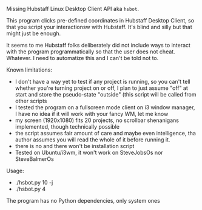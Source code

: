 Missing Hubstaff Linux Desktop Client API aka `hsbot`.

This program clicks pre-defined coordinates in Hubstaff Desktop Client,
so that you script your interactionsw with Hubstaff.
It's blind and silly but that might just be enough.

It seems to me Hubstaff folks deliberately did not include ways
to interact with the program programmatically so that the user does not
cheat. Whatever. I need to automatize this and I can't be told not to.

Known limitations:
- I don't have a way yet to test if any project is running, so you can't tell whether you're
  turning project on or off, I plan to just assume "off" at start and store the pseudo-state
  "outside" (this script will be called from other scripts
- I tested the program on a fullscreen mode client on i3 window manager,
  I have no idea if it will work with your fancy WM, let me know
- my screen (1920x1080) fits 20 projects, no scrollbar shenanigans implemented, though technically
  possible
- the script assumes fair amount of care and maybe even intelligence, tha author assumes you will
  read the whole of it before running it.
- there is no and there won't be installation script
- Tested on Ubuntu/i3wm, it won't work on SteveJobsOs nor SteveBalmerOs

Usage:
- ./hsbot.py 10 -j
- ./hsbot.py 4

The program has no Python dependencies, only system ones
